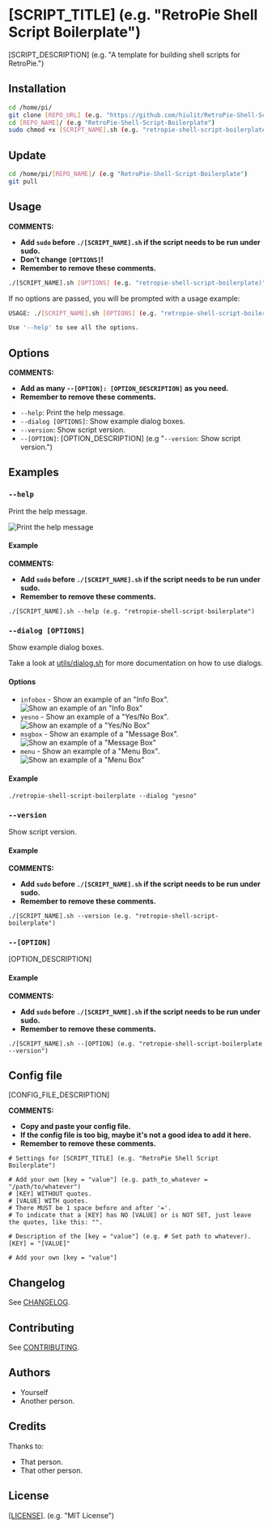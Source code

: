 # [SCRIPT_TITLE] (e.g. "RetroPie Shell Script Boilerplate")

[SCRIPT_DESCRIPTION] (e.g. "A template for building shell scripts for RetroPie.")

## Installation

```bash
cd /home/pi/
git clone [REPO_URL] (e.g. "https://github.com/hiulit/RetroPie-Shell-Script-Boilerplate")
cd [REPO_NAME]/ (e.g "RetroPie-Shell-Script-Boilerplate")
sudo chmod +x [SCRIPT_NAME].sh (e.g. "retropie-shell-script-boilerplate")
```

## Update

```bash
cd /home/pi/[REPO_NAME]/ (e.g "RetroPie-Shell-Script-Boilerplate")
git pull
```

## Usage

**COMMENTS:**
- **Add `sudo` before `./[SCRIPT_NAME].sh` if the script needs to be run under sudo.**
- **Don't change `[OPTIONS]`!**
- **Remember to remove these comments.**

```bash
./[SCRIPT_NAME].sh [OPTIONS] (e.g. "retropie-shell-script-boilerplate)"" 
```

If no options are passed, you will be prompted with a usage example:

```bash
USAGE: ./[SCRIPT_NAME].sh [OPTIONS] (e.g. "retropie-shell-script-boilerplate")

Use '--help' to see all the options.
```

## Options

**COMMENTS:**
- **Add as many `--[OPTION]: [OPTION_DESCRIPTION]` as you need.**
- **Remember to remove these comments.**

* `--help`: Print the help message.
* `--dialog [OPTIONS]`: Show example dialog boxes.
* `--version`: Show script version.
* `--[OPTION]`: [OPTION_DESCRIPTION] (e.g "`--version`: Show script version.")

## Examples

### `--help`

Print the help message.

![Print the help message](examples/option-help.png)

#### Example

**COMMENTS:**
- **Add `sudo` before `./[SCRIPT_NAME].sh` if the script needs to be run under sudo.**
- **Remember to remove these comments.**

`./[SCRIPT_NAME].sh --help (e.g. "retropie-shell-script-boilerplate")`

### `--dialog [OPTIONS]`

Show example dialog boxes.

Take a look at [utils/dialog.sh](utils/dialogs.sh) for more documentation on how to use dialogs.

#### Options

* `infobox` - Show an example of an "Info Box".
![Show an example of an "Info Box"](examples/option-dialog-infobox.png)
* `yesno` - Show an example of a "Yes/No Box".
![Show an example of a "Yes/No Box"](examples/option-dialog-yesno.png)
* `msgbox` - Show an example of a "Message Box".
![Show an example of a "Message Box"](examples/option-dialog-msgbox.png)
* `menu` - Show an example of a "Menu Box".
![Show an example of a "Menu Box"](examples/option-dialog-menu.png)

#### Example

`./retropie-shell-script-boilerplate --dialog "yesno"`

### `--version`

Show script version.

#### Example

**COMMENTS:**
- **Add `sudo` before `./[SCRIPT_NAME].sh` if the script needs to be run under sudo.**
- **Remember to remove these comments.**

`./[SCRIPT_NAME].sh --version (e.g. "retropie-shell-script-boilerplate")`

### `--[OPTION]`

[OPTION_DESCRIPTION]

#### Example

**COMMENTS:**
- **Add `sudo` before `./[SCRIPT_NAME].sh` if the script needs to be run under sudo.**
- **Remember to remove these comments.**

`./[SCRIPT_NAME].sh --[OPTION] (e.g. "retropie-shell-script-boilerplate --version")`

## Config file

[CONFIG_FILE_DESCRIPTION]

**COMMENTS:**
- **Copy and paste your config file.**
- **If the config file is too big, maybe it's not a good idea to add it here.**
- **Remember to remove these comments.**

```
# Settings for [SCRIPT_TITLE] (e.g. "RetroPie Shell Script Boilerplate")

# Add your own [key = "value"] (e.g. path_to_whatever = "/path/to/whatever")
# [KEY] WITHOUT quotes.
# [VALUE] WITH quotes.
# There MUST be 1 space before and after '='.
# To indicate that a [KEY] has NO [VALUE] or is NOT SET, just leave the quotes, like this: "".

# Description of the [key = "value"] (e.g. # Set path to whatever).
[KEY] = "[VALUE]"

# Add your own [key = "value"]
```

## Changelog

See [CHANGELOG](/CHANGELOG.md).

## Contributing

See [CONTRIBUTING](/CONTRIBUTING.md).

## Authors

* Yourself
* Another person.

## Credits

Thanks to:

* That person.
* That other person.

## License

[[LICENSE]](/LICENSE). (e.g. "MIT License")
